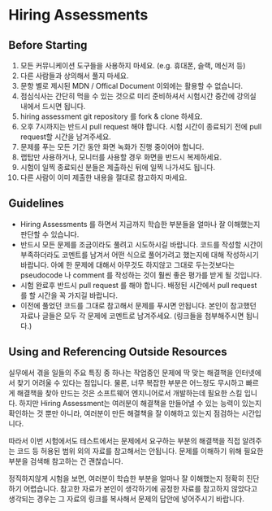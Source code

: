 # Hiring Assessments

## Before Starting

1. 모든 커뮤니케이션 도구들을 사용하지 마세요. (e.g. 휴대폰, 슬랙, 메신저 등)
2. 다른 사람들과 상의해서 풀지 마세요.
3. 문항 별로 제시된 MDN / Offical Document 이외에는 활용할 수 없습니다.
4. 점심식사는 간단히 먹을 수 있는 것으로 미리 준비하셔서 시험시간 중간에 강의실 내에서 드시면 됩니다.
5. hiring assessment git repository 를 fork & clone 하세요.
6. 오후 7시까지는 반드시 pull request 해야 합니다. 시험 시간이 종료되기 전에 pull request할 시간을 남겨주세요.
7. 문제를 푸는 모든 기간 동안 화면 녹화가 진행 중이어야 합니다.
8. 랩탑만 사용하거나, 모니터를 사용할 경우 화면을 반드시 복제하세요.
9. 시험이 일찍 종료되신 분들은 제출하신 뒤에 일찍 나가셔도 됩니다.
10. 다른 사람이 이미 제출한 내용을 절대로 참고하지 마세요.

## Guidelines

- Hiring Assessments 를 하면서 지금까지 학습한 부분들을 얼마나 잘 이해했는지 판단할 수 있습니다.
- 반드시 모든 문제를 조금이라도 풀려고 시도하시길 바랍니다. 코드를 작성할 시간이 부족하더라도 코멘트를 남겨서 어떤 식으로 풀어가려고 했는지에 대해 작성하시기 바랍니다. 아예 한 문제에 대해서 아무것도 하지않고 그대로 두는것보다는 pseudocode 나 comment 를 작성하는 것이 훨씬 좋은 평가를 받게 될 것입니다.
- 시험 완료후 반드시 pull request 를 해야 합니다. 배정된 시간에서 pull request 를 할 시간을 꼭 가지길 바랍니다.
- 이전에 풀었던 코드를 그대로 참고해서 문제를 푸시면 안됩니다. 본인이 참고했던 자료나 글들은 모두 각 문제에 코멘트로 남겨주세요. (링크들을 첨부해주시면 됩니다.)

## Using and Referencing Outside Resources

실무에서 겪을 일들의 주요 특징 중 하나는 작업중인 문제에 딱 맞는 해결책을 인터넷에서 찾기 어려울 수 있다는 점입니다. 물론, 너무 복잡한 부분은 어느정도 무시하고 빠르게 해결책을 찾아 만드는 것은 소프트웨어 엔지니어로서 개발하는데 필요한 스킬 입니다. 하지만 Hiring Assessment는 여러분이 해결책을 만들어낼 수 있는 능력이 있는지 확인하는 것 뿐만 아니라, 여러분이 만든 해결책을 잘 이해하고 있는지 점검하는 시간입니다.

따라서 이번 시험에서도 테스트에서는 문제에서 요구하는 부분의 해결책을 직접 알려주는 코드 등 허용된 범위 외의 자료를 참고해서는 안됩니다. 문제를 이해하기 위해 필요한 부분을 검색해 참고하는 건 괜찮습니다.

정직하지않게 시험을 보면, 여러분이 학습한 부분을 얼마나 잘 이해했는지 정확히 진단하기 어렵습니다. 참고한 자료가 본인이 생각하기에 공정한 자료를 참고하지 않았다고 생각되는 경우는 그 자료의 링크를 복사해서 문제의 답안에 넣어주시기 바랍니다.

